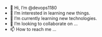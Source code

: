- 👋 Hi, I’m @devops1180
- 👀 I’m interested in learning new things.
- 🌱 I’m currently learning new technologies.
- 💞️ I’m looking to collaborate on ...
- 📫 How to reach me ...

<!---
devops1180/devops1180 is a ✨ special ✨ repository because its `README.md` (this file) appears on your GitHub profile.
You can click the Preview link to take a look at your changes.
--->
